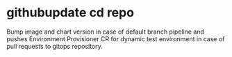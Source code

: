 # githubupdate cd repo
Bump image and chart version in case of default branch pipeline and pushes Environment Provisioner CR for dynamic test environment in case of pull requests to gitops repository.